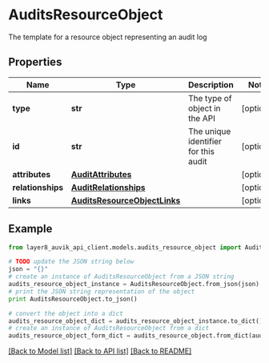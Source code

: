 # AuditsResourceObject

The template for a resource object representing an audit log

## Properties
Name | Type | Description | Notes
------------ | ------------- | ------------- | -------------
**type** | **str** | The type of object in the API | [optional] 
**id** | **str** | The unique identifier for this audit | [optional] 
**attributes** | [**AuditAttributes**](AuditAttributes.md) |  | [optional] 
**relationships** | [**AuditRelationships**](AuditRelationships.md) |  | [optional] 
**links** | [**AuditsResourceObjectLinks**](AuditsResourceObjectLinks.md) |  | [optional] 

## Example

```python
from layer8_auvik_api_client.models.audits_resource_object import AuditsResourceObject

# TODO update the JSON string below
json = "{}"
# create an instance of AuditsResourceObject from a JSON string
audits_resource_object_instance = AuditsResourceObject.from_json(json)
# print the JSON string representation of the object
print AuditsResourceObject.to_json()

# convert the object into a dict
audits_resource_object_dict = audits_resource_object_instance.to_dict()
# create an instance of AuditsResourceObject from a dict
audits_resource_object_form_dict = audits_resource_object.from_dict(audits_resource_object_dict)
```
[[Back to Model list]](../README.md#documentation-for-models) [[Back to API list]](../README.md#documentation-for-api-endpoints) [[Back to README]](../README.md)


